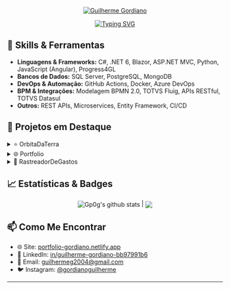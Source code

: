 <p align="center">
  <a href="https://github.com/redgp0g">
  <img src="https://github.com/user-attachments/assets/1504fb5d-1157-44d4-ab9b-2a9597df3a8f" alt="Guilherme Gordiano" />
  <a/>
</p>

<p align="center"> 
  <a href="https://git.io/typing-svg"><img src="https://readme-typing-svg.demolab.com?font=Fira+Code&weight=500&size=30&pause=1000&center=true&vCenter=true&width=800&lines=Sou+Desenvolvedor+Full-Stack;3%2B+Anos+de+experi%C3%AAncia+em+.NET" alt="Typing SVG" /></a>
</p>

## 🚀 Skills & Ferramentas

- **Linguagens & Frameworks:** C#, .NET 6, Blazor, ASP.NET MVC, Python, JavaScript (Angular), Progress4GL  
- **Bancos de Dados:** SQL Server, PostgreSQL, MongoDB  
- **DevOps & Automação:** GitHub Actions, Docker, Azure DevOps  
- **BPM & Integrações:** Modelagem BPMN 2.0, TOTVS Fluig, APIs RESTful, TOTVS Datasul  
- **Outros:** REST APIs, Microservices, Entity Framework, CI/CD

## 📂 Projetos em Destaque

<details>  
<summary>⭐ OrbitaDaTerra</summary>  
Projeto de *site de consórcios* desenvolvido em **PHP** com **Laravel** e **Livewire**, contendo um **dashboard de gerenciamento**, página de **vendedores** e apresentação das **cartas de consórcio** para simulação de planos e lances.  
</details>

<details>  
<summary>🌐 Portfolio</summary>  
Site pessoal construído com **HTML**, **CSS** e **JavaScript**, hospedado no Netlify, para apresentar cases, blog e currículo interativo.  
</details>

<details>  
<summary>💸 RastreadorDeGastos</summary>  
Aplicação **C#** para controle financeiro pessoal, com backend .NET e frontend Blazor, implementando padrões de projeto e testes unitários.  
</details>

## 📈 Estatísticas & Badges

<p align="center">  
  <img align="center" src="https://github-readme-stats.vercel.app/api?username=redgp0g&show_icons=true&include_all_commits=true&theme=buefy&hide_border=true" alt="Gp0g's github stats" /> | <img align="center" src="https://github-readme-stats.vercel.app/api/top-langs/?username=redgp0g&layout=compact&theme=buefy&hide_border=true" />
</p>

## 📫 Como Me Encontrar

- 🌐 Site: [portfolio-gordiano.netlify.app](https://portfolio-gordiano.netlify.app)  
- 🔗 LinkedIn: [in/guilherme-gordiano-bb97991b6](https://www.linkedin.com/in/guilherme-gordiano-bb97991b6)  
- 📧 Email: guilhermeg2004@gmail.com  
- 🐦 Instagram: [@gordianoguilherme](https://www.instagram.com/gordianoguilherme)

---
